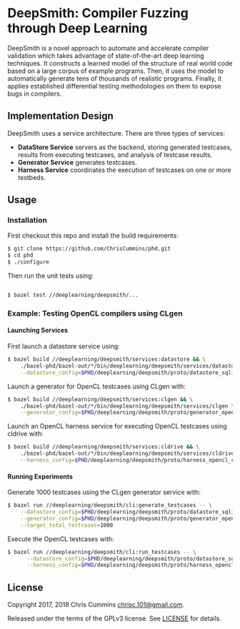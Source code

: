 # DeepSmith: Compiler Fuzzing through Deep Learning

DeepSmith is a novel approach to automate and accelerate compiler validation
which takes advantage of state-of-the-art deep learning techniques. It
constructs a learned model of the structure of real world code based on a large
corpus of example programs. Then, it uses the model to automatically generate
tens of thousands of realistic programs. Finally, it applies established
differential testing methodologies on them to expose bugs in compilers.

## Implementation Design

DeepSmith uses a service architecture. There are three types of services:

 * **DataStore Service** servers as the backend, storing generated testcases,
   results from executing testcases, and analysis of testcase results.
 * **Generator Service** generates testcases.
 * **Harness Service** coordinates the execution of testcases on one or more
   testbeds.

## Usage

### Installation

First checkout this repo and install the build requirements:

```sh
$ git clone https://github.com/ChrisCummins/phd.git
$ cd phd
$ ./configure
```

Then run the unit tests using:

```sh

$ bazel test //deeplearning/deepsmith/...
```

### Example: Testing OpenCL compilers using CLgen

#### Launching Services

First launch a datastore service using:

```sh
$ bazel build //deeplearning/deepsmith/services:datastore && \
    ./bazel-phd/bazel-out/*/bin/deeplearning/deepsmith/services/datastore \
    --datastore_config=$PHD/deeplearning/deepsmith/proto/datastore_sqlite.pbtxt
```

Launch a generator for OpenCL testcases using CLgen with:

```sh
$ bazel build //deeplearning/deepsmith/services:clgen && \
    ./bazel-phd/bazel-out/*/bin/deeplearning/deepsmith/services/clgen \
    --generator_config=$PHD/deeplearning/deepsmith/proto/generator_opencl_clgen.pbtxt
```

Launch an OpenCL harness service for executing OpenCL testcases using cldrive 
with:

```sh
$ bazel build //deeplearning/deepsmith/services:cldrive && \
    ./bazel-phd/bazel-out/*/bin/deeplearning/deepsmith/services/cldrive \
    --harness_config=$PHD/deeplearning/deepsmith/proto/harness_opencl_cldrive.pbtxt
```

#### Running Experiments

Generate 1000 testcases using the CLgen generator service with:

```sh
$ bazel run //deeplearning/deepsmith/cli:generate_testcases -- \
    --datastore_config=$PHD/deeplearning/deepsmith/proto/datastore_sqlite.pbtxt \
    --generator_config=$PHD/deeplearning/deepsmith/proto/generator_opencl_clgen.pbtxt \
    --target_total_testcases=1000
```

Execute the OpenCL testcases with:

```sh
$ bazel run //deeplearning/deepsmith/cli:run_testcases -- \
      --datastore_config=$PHD/deeplearning/deepsmith/proto/datastore_sqlite.pbtxt \
      --harness_config=$PHD/deeplearning/deepsmith/proto/harness_opencl_cldrive.pbtxt
```


## License

Copyright 2017, 2018 Chris Cummins <chrisc.101@gmail.com>.

Released under the terms of the GPLv3 license. See [LICENSE](/LICENSE) for
details.
